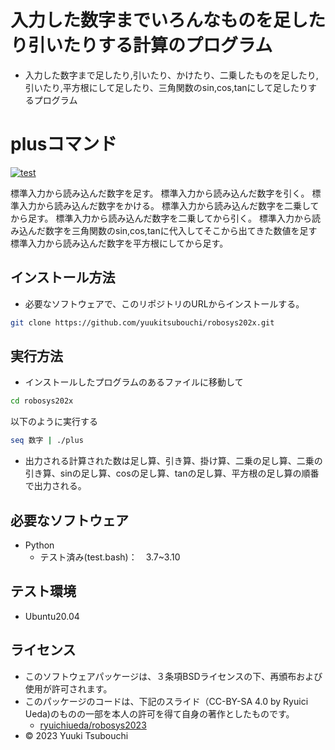 # 入力した数字までいろんなものを足したり引いたりする計算のプログラム
* 入力した数字まで足したり,引いたり、かけたり、二乗したものを足したり,引いたり,平方根にして足したり、三角関数のsin,cos,tanにして足したりするプログラム

# plusコマンド
[![test](https://github.com/yuukitsubouchi/robosys202x/actions/workflows/test.yml/badge.svg)](https://github.com/yuukitsubouchi/robosys202x/actions/workflows/test.yml)



標準入力から読み込んだ数字を足す。
標準入力から読み込んだ数字を引く。
標準入力から読み込んだ数字をかける。
標準入力から読み込んだ数字を二乗してから足す。
標準入力から読み込んだ数字を二乗してから引く。
標準入力から読み込んだ数字を三角関数のsin,cos,tanに代入してそこから出てきた数値を足す
標準入力から読み込んだ数字を平方根にしてから足す。

## インストール方法  
* 必要なソフトウェアで、このリポジトリのURLからインストールする。
```bash
git clone https://github.com/yuukitsubouchi/robosys202x.git
```
 
## 実行方法
* インストールしたプログラムのあるファイルに移動して
```bash
cd robosys202x
```
以下のように実行する
```bash 
seq 数字 | ./plus
```
* 出力される計算された数は足し算、引き算、掛け算、二乗の足し算、二乗の引き算、sinの足し算、cosの足し算、tanの足し算、平方根の足し算の順番で出力される。
## 必要なソフトウェア
* Python
  * テスト済み(test.bash)：　3.7~3.10

## テスト環境
* Ubuntu20.04

## ライセンス
* このソフトウェアパッケージは、３条項BSDライセンスの下、再頒布および使用が許可されます。
* このパッケージのコードは、下記のスライド（CC-BY-SA 4.0 by Ryuici Ueda)のものの一部を本人の許可を得て自身の著作としたものです。
   * [ryuichiueda/robosys2023](https://github.com/ryuichiueda/robosys_2023)
* © 2023 Yuuki Tsubouchi
